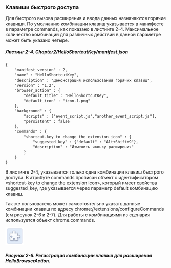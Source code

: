 ### Клавиши быстрого доступа

Для быстрого вызова расширения и ввода данных назначаются горячие клавиши. По умолчанию комбинации клавиш указывается в манифесте в параметре commands, как показано в листинге 2-4. Максимальное количество комбинаций для различных действий в данной параметре может быть указано четыре.

##### Листинг 2-4. _Chapter2/HelloShortcutKey/manifest.json_

```
{
    "manifest_version" : 2,
    "name" : "HelloShortcutKey",
    "description" : "Демонстрация использования горячих клавиш",
    "version" : "1.2",
    "browser_action" : {
        "default_title" : "HelloShortcutKey",
        "default_icon" : "icon-1.png"
    },
    "background" : {
        "scripts" : ["event_script.js","another_event_script.js"],
        "persistent" : false
    },
    "commands" : {
        "shortcut-key to change the extension icon" : {
            "suggested_key" : {"default" : "Alt+Shift+9"},
            "description" : "Изменить иконку расширения"
        }
    }
}
```

В листинге 2-4, указывается только одна комбинация клавиш быстрого доступа. В атрибуте commands прописан объект с идентификатором «shortcut-key to change the extension icon», который имеет свойства suggested\_key, где указывается через параметр default комбинацию клавиш.

Так же пользователь может самостоятельно указать данные комбинации клавиш по адресу chrome://extensions/configureCommands \(см рисунок 2-6 и 2-7\). Для работы с комбинациями из сценария используется объект chrome.commands.

![Рисунок 2-6. Регистрация комбинации клавиш для расширения HelloBrowserAction](/assets/figure-2-5.png)

##### Рисунок 2-6. _Регистрация комбинации клавиш для расширения HelloBrowserAction._




